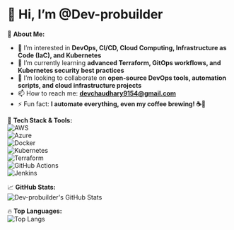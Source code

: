 # 👋 Hi, I’m @Dev-probuilder  

🚀 **About Me:**  
- 👀 I’m interested in **DevOps, CI/CD, Cloud Computing, Infrastructure as Code (IaC), and Kubernetes**  
- 🌱 I’m currently learning **advanced Terraform, GitOps workflows, and Kubernetes security best practices**  
- 💞️ I’m looking to collaborate on **open-source DevOps tools, automation scripts, and cloud infrastructure projects**  
- 📫 How to reach me: **devchaudhary9154@gmail.com**  
- ⚡ Fun fact: **I automate everything, even my coffee brewing! ☕🚀**  

🔧 **Tech Stack & Tools:**  
![AWS](https://img.shields.io/badge/AWS-%23FF9900.svg?style=for-the-badge&logo=amazon-aws&logoColor=white)  
![Azure](https://img.shields.io/badge/Azure-%230072C6.svg?style=for-the-badge&logo=microsoft-azure&logoColor=white)  
![Docker](https://img.shields.io/badge/Docker-%230db7ed.svg?style=for-the-badge&logo=docker&logoColor=white)  
![Kubernetes](https://img.shields.io/badge/Kubernetes-%23326ce5.svg?style=for-the-badge&logo=kubernetes&logoColor=white)  
![Terraform](https://img.shields.io/badge/Terraform-%23623CE4.svg?style=for-the-badge&logo=terraform&logoColor=white)  
![GitHub Actions](https://img.shields.io/badge/GitHub%20Actions-%232671E5.svg?style=for-the-badge&logo=githubactions&logoColor=white)  
![Jenkins](https://img.shields.io/badge/Jenkins-%23D24939.svg?style=for-the-badge&logo=jenkins&logoColor=white)  

📈 **GitHub Stats:**  
![Dev-probuilder's GitHub Stats](https://github-readme-stats.vercel.app/api?username=Dev-probuilder&show_icons=true&theme=radical)  

🔥 **Top Languages:**  
![Top Langs](https://github-readme-stats.vercel.app/api/top-langs/?username=Dev-probuilder&layout=compact&theme=radical)  

<!---
Dev-probuilder/Dev-probuilder is a ✨ special ✨ repository because its `README.md` (this file) appears on your GitHub profile.
You can click the Preview link to take a look at your changes.
--->  
